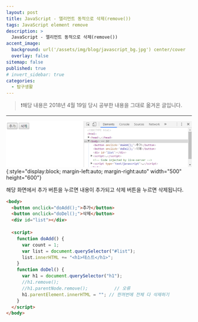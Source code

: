 ```yaml
---
layout: post
title: JavaScript - 엘리먼트 동적으로 삭제(remove())
tags: JavaScript element remove
description: >
  JavaScript - 엘리먼트 동적으로 삭제(remove())
accent_image:
  background: url('/assets/img/blog/javascript_bg.jpg') center/cover
  overlay: false
sitemap: false
published: true
# invert_sidebar: true
categories:
  - 탐구생활
---
```


> ❗️해당 내용은 2018년 4월 19일 당시 공부한 내용을 그대로 옮겨온 글입니다.

---

![브라우저에 추가 버튼과 삭제 버튼이 있는 모습](/assets/img/blog/study/20220609-study-remove-element-1.png){:style="display:block; margin-left:auto; margin-right:auto" width="500" height="600"}

해당 화면에서 추가 버튼을 누르면 내용이 추가되고 삭제 버튼을 누르면 삭제됩니다.

```html
<body>
  <button onclick="doAdd();">추가</button>
  <button onclick="doDel();">삭제</button>
  <div id="list"></div>

  <script>
    function doAdd() {
      var count = 1;
      var list = document.querySelector("#list");
      list.innerHTML += "<h1>테스트</h1>";
    }
    function doDel() {
      var h1 = document.querySelector("h1");
      //h1.remove();
      //h1.parentNode.remove();          // 오류
      h1.parentElement.innerHTML = ""; // 한꺼번에 전체 다 삭제하기
    }
  </script>
</body>
```
